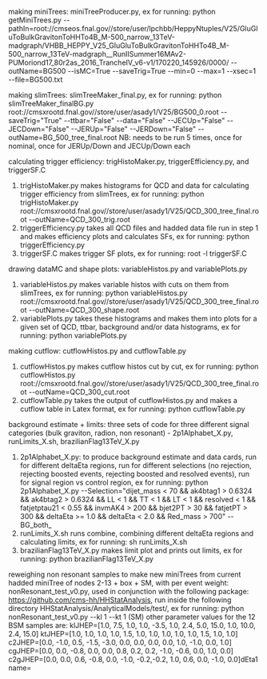 making miniTrees: miniTreeProducer.py, ex for running: python getMiniTrees.py --pathIn=root://cmseos.fnal.gov//store/user/lpchbb/HeppyNtuples/V25/GluGluToBulkGravitonToHHTo4B_M-500_narrow_13TeV-madgraph/VHBB_HEPPY_V25_GluGluToBulkGravitonToHHTo4B_M-500_narrow_13TeV-madgraph__RunIISummer16MAv2-PUMoriond17_80r2as_2016_TrancheIV_v6-v1/170220_145926/0000/ --outName=BG500 --isMC=True --saveTrig=True --min=0 --max=1 --xsec=1 --file=BG500.txt
  
making slimTrees: slimTreeMaker_final.py, ex for running: python  slimTreeMaker_finalBG.py root://cmsxrootd.fnal.gov//store/user/asady1/V25/BG500_0.root --saveTrig="True" --ttbar="False" --data="False" --JECUp="False" --JECDown="False" --JERUp="False" --JERDown="False"  --outName=BG_500_tree_final.root 
NB: needs to be run 5 times, once for nominal, once for JERUp/Down and JECUp/Down each

calculating trigger efficiency: trigHistoMaker.py, triggerEfficiency.py, and triggerSF.C
1) trigHistoMaker.py makes histograms for QCD and data for calculating trigger efficiency from slimTrees, ex for running: python trigHistoMaker.py root://cmsxrootd.fnal.gov//store/user/asady1/V25/QCD_300_tree_final.root --outName=QCD_300_trig.root
2) triggerEfficiency.py takes all QCD files and hadded data file run in step 1 and makes efficiency plots and calculates SFs, ex for running: python triggerEfficiency.py
3) triggerSF.C makes trigger SF plots, ex for running: root -l triggerSF.C

drawing dataMC and shape plots: variableHistos.py and variablePlots.py
1) variableHistos.py makes variable histos with cuts on them from slimTrees, ex for running: python variableHistos.py root://cmsxrootd.fnal.gov//store/user/asady1/V25/QCD_300_tree_final.root --outName=QCD_300_shape.root
2) variablePlots.py takes these histograms and makes them into plots for a given set of QCD, ttbar, background and/or data histograms, ex for running: python variablePlots.py

making cutflow: cutflowHistos.py and cutflowTable.py
1) cutflowHistos.py makes cutflow histos cut by cut, ex for running: python cutflowHistos.py root://cmsxrootd.fnal.gov//store/user/asady1/V25/QCD_300_tree_final.root --outName=QCD_300_cut.root
2) cutflowTable.py takes the output of cutflowHistos.py and makes a cutflow table in Latex format, ex for running: python cutflowTable.py

background estimate + limits: three sets of code for three different signal categories (bulk graviton, radion, non resonant) - 2p1Alphabet_X.py, runLimits_X.sh, brazilianFlag13TeV_X.py
1) 2p1Alphabet_X.py: to produce background estimate and data cards, run for different deltaEta regions, run for different selections (no rejection, rejecting boosted events, rejecting boosted and resolved events), run for signal region vs control region, ex for running: python 2p1Alphabet_X.py --Selection="dijet_mass < 70 && ak4btag1 > 0.6324 && ak4btag2 > 0.6324 && LL < 1 && TT < 1 && LT < 1 && resolved < 1 && fatjetptau21 < 0.55 && invmAK4 > 200 && bjet2PT > 30 && fatjetPT > 300 && deltaEta >= 1.0 && deltaEta < 2.0 && Red_mass > 700" --BG_both_ 
2) runLimits_X.sh runs combine, combining different deltaEta regions and calculating limits, ex for running: sh runLimits_X.sh
3) brazilianFlag13TeV_X.py makes limit plot and prints out limits, ex for running: python brazilianFlag13TeV_X.py

reweighing non resonant samples to make new miniTrees from current hadded miniTree of nodes 2-13 + box + SM, with per event weight: nonResonant_test_v0.py, used in conjunction with the following package: https://github.com/cms-hh/HHStatAnalysis, run inside the following directory HHStatAnalysis/AnalyticalModels/test/, ex for running:  python nonResonant_test_v0.py --kl 1 --kt 1 (SM) other parameter values for the 12 BSM samples are:
klJHEP=[1.0,  7.5,  1.0,  1.0,  -3.5, 1.0, 2.4, 5.0, 15.0, 1.0, 10.0, 2.4, 15.0]
ktJHEP=[1.0,  1.0,  1.0,  1.0,  1.5,  1.0, 1.0, 1.0, 1.0,  1.0, 1.5,  1.0, 1.0]
c2JHEP=[0.0,  -1.0, 0.5, -1.5, -3.0,  0.0, 0.0, 0.0, 0.0,  1.0, -1.0, 0.0, 1.0]
cgJHEP=[0.0,  0.0, -0.8,  0.0, 0.0,   0.8, 0.2, 0.2, -1.0, -0.6, 0.0, 1.0, 0.0]
c2gJHEP=[0.0, 0.0, 0.6, -0.8, 0.0, -1.0, -0.2,-0.2,  1.0,  0.6, 0.0, -1.0, 0.0]dEta1 name=